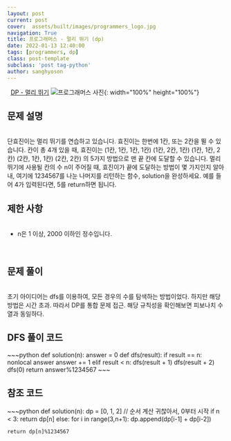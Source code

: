 ```yaml
---
layout: post
current: post
cover:  assets/built/images/programmers_logo.jpg
navigation: True
title: 프로그래머스 - 멀리 뛰기 (dp)
date: 2022-01-13 12:40:00
tags: [programmers, dp]
class: post-template
subclass: 'post tag-python'
author: sanghyoson
---
```

<i class="fa fa-search">&nbsp;</i> 
<a href='https://programmers.co.kr/learn/courses/30/lessons/12914'> DP - 멀리 뛰기</a>
![프로그래머스 사진](../assets/built/images/programmers_logo.jpg){: width="100%" height="100%"}

<h2>문제 설명</h2>
<br/>
단효진이는 멀리 뛰기를 연습하고 있습니다. 효진이는 한번에 1칸, 또는 2칸을 뛸 수 있습니다. 칸이 총 4개 있을 때, 효진이는
(1칸, 1칸, 1칸, 1칸)
(1칸, 2칸, 1칸)
(1칸, 1칸, 2칸)
(2칸, 1칸, 1칸)
(2칸, 2칸)
의 5가지 방법으로 맨 끝 칸에 도달할 수 있습니다. 멀리뛰기에 사용될 칸의 수 n이 주어질 때, 효진이가 끝에 도달하는 방법이 몇 가지인지 알아내, 여기에 1234567를 나눈 나머지를 리턴하는 함수, solution을 완성하세요. 예를 들어 4가 입력된다면, 5를 return하면 됩니다.
<br/>

<h2>제한 사항</h2>
<ul class = 'data-contents'>
<br/>
<li>n은 1 이상, 2000 이하인 정수입니다.</li>
</ul>
<br/>



<!-- <h2>출력 형식</h2>
<ul class = 'data-contents'>
<br/>
<li>solution 함수에서는 로그 데이터 lines 배열에 대해 초당 최대 처리량을 리턴한다.</li>
</ul>
<br/> -->

<h2>문제 풀이</h2>
<br/>
초기 아이디어는 dfs를 이용하여, 모든 경우의 수를 탐색하는 방법이었다. 하지만 해당 방법은 시간 초과. 따라서 DP를 통합 문제 접근. 해당 규칙성을 확인해보면 피보나치 수열과 동일하다. 
<!-- <ol class = 'data-contents'>
    <li>1. number의 맨 앞의 자리의 수를 임시로 데이터를 저장하는 stack에 저장한다.</li>
    <li>2. stack 데이터와 number의 다음 자리수를 비교하는데, stack 내의 데이터가 작으면 이를 제거하고 카운트를 증가시키고 그렇지 않으면 stack에 그 number의 그 다음자리를 저장한다.</li>
    <li>3. 위를 반복하여, 카운터가 k와 같으면 알고리즘을 종료하고 stack과 남은 number를 이어붙여 return한다.</li>
</ol>
<br/>
    JS에서는 제공하지 않는 큐를 사용하였는데, deque를 사용하는 것이 번거로워 reverse()한 후, pop()을 사용하였다. -->

<!-- <h4>풀이과정 - 문자열로부터 시작, 종료 시간 파싱하기</h4>
<br/>
문자열로부터 원하는 숫자를 뽑아내는 파싱 과정 통해서 각 로그 데이터의 시작, 종료 시간을 구하는 것은 간단하다. 종료 시간에서 데이터 처리 시간을 빼면 시작 시간을 구할 수 있다. 다만, 해당 문제에서의 **핵심은 기본 환산단위를 ms로 변경**하는 과정인 것 같다.
문제 자체를 해결함에 있어서는 ms로의 환산이 크게 중요하지 않지만, 소수점으로 인해서 연산 중 오차가 발생하는 것을 확인하였다. (소수점 연산 속도 차이도 있을 것 같다.)  -->

<!-- <h4>풀이과정 2 - 시간 포인트(시작, 종료시간)에서 오버랩되는 데이터의 수 카운트하기</h4>
<br/>
초기 접근 방법은 1초간의 윈도우를 슬라이딩하며 각 윈도우에서 오버랩되는 데이터 수를 카운트하는 방법이었다. 해당 방법으로 원하는 결과를 얻을 수는 있지만, 효율성 측면에서 매우 떨어진다. 해당 **문제의 기본 시간 단위는 ms**이므로, 1초 동안 슬라이딩을 진행하여도 최소 1000번의 알고리즘이 진행되게 되고, 오버랩되는 카운터를 고려한다면 알고리즘 진행 시간은 더욱 늘어난다. 제안한 알고리즘의 **요청량이 변화하는 시점은 로그의 시작점, 종료점** 뿐이라는 점을 이용한다. 요청량이 변화는 전체 로그에서 시작, 종료점에서만 발생하므로, 해당 지점에서의 최대 요청량을 구하면, 전체 로그의 최대 요청량을 구할 수 있다. 따라서, 전체 시간을 슬라이딩 시키지 않고, 로그 시작, 종료점에서만 진행하여 구하였다.
<br/> -->
<br/>

<h2>DFS 풀이 코드</h2>
~~~python
def solution(n):
    answer = 0
    def dfs(result):
        if result == n:
            nonlocal answer
            answer += 1
        elif result < n:
            dfs(result + 1)
            dfs(result + 2)
    dfs(0)
    return answer%1234567
~~~
<br/>

<h2>참조 코드</h2>
~~~python
def solution(n):
    dp = [0, 1, 2]              // 순서 계산 귀찮아서, 0부터 시작
    if n < 3:
        return dp[n]
    else:
        for i in range(3,n+1):
            dp.append(dp[i-1] + dp[i-2])
            
    return dp[n]%1234567
~~~